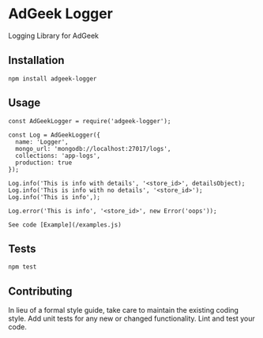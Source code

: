 AdGeek Logger
=========

Logging Library for AdGeek

## Installation

  `npm install adgeek-logger`

## Usage

    const AdGeekLogger = require('adgeek-logger');

    const Log = AdGeekLogger({
      name: 'Logger',
      mongo_url: 'mongodb://localhost:27017/logs',
      collections: 'app-logs',
      production: true
    });

    Log.info('This is info with details', '<store_id>', detailsObject);
    Log.info('This is info with no details', '<store_id>');
    Log.info('This is info',);

    Log.error('This is info', '<store_id>', new Error('oops'));

    See code [Example](/examples.js)
    

## Tests

  `npm test`

## Contributing

In lieu of a formal style guide, take care to maintain the existing coding style. Add unit tests for any new or changed functionality. Lint and test your code.
